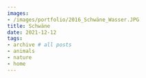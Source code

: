 ```yaml
---
images:
- /images/portfolio/2016_Schwäne_Wasser.JPG
title: Schwäne
date: 2021-12-12
tags:
- archive # all posts
- animals
- nature
- home
---
```

